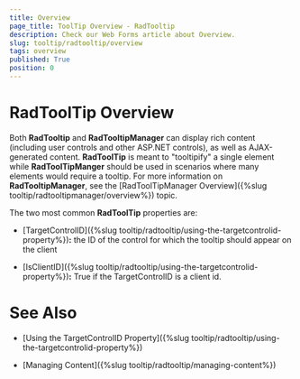 ```yaml
---
title: Overview
page_title: ToolTip Overview - RadTooltip
description: Check our Web Forms article about Overview.
slug: tooltip/radtooltip/overview
tags: overview
published: True
position: 0
---
```


# RadToolTip Overview




Both **RadTooltip** and **RadTooltipManager** can display rich content (including user controls and other ASP.NET controls), as well as AJAX-generated content. **RadToolTip** is meant to "tooltipify" a single element while **RadToolTipManger** should be used in scenarios where many elements would require a tooltip. For more information on **RadTooltipManager**, see the [RadToolTipManager Overview]({%slug tooltip/radtooltipmanager/overview%}) topic.

The two most common **RadToolTip** properties are:

* [TargetControlID]({%slug tooltip/radtooltip/using-the-targetcontrolid-property%})**:** the ID of the control for which the tooltip should appear on the client

* [IsClientID]({%slug tooltip/radtooltip/using-the-targetcontrolid-property%})**:** True if the TargetControlID is a client id.

# See Also

 * [Using the TargetControlID Property]({%slug tooltip/radtooltip/using-the-targetcontrolid-property%})

 * [Managing Content]({%slug tooltip/radtooltip/managing-content%})
